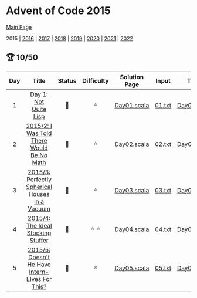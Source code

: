 

# Advent of Code 2015

[Main Page](https://adventofcode.com/2015)

2015 | [2016](/src/main/scala/advent_of_scala/2016/README.md) | [2017](/src/main/scala/advent_of_scala/2017/README.md) | [2018](/src/main/scala/advent_of_scala/2018/README.md) | [2019](/src/main/scala/advent_of_scala/2019/README.md) | [2020](/src/main/scala/advent_of_scala/2020/README.md) | [2021](/src/main/scala/advent_of_scala/2021/README.md) | [2022](/src/main/scala/advent_of_scala/2022/README.md)

## :trophy: 10/50


| Day | Title | Status | Difficulty | Solution Page | Input | Test Page | Answer | Tags | 
| :---: | :------: | :---: | :---: | :---: | :---: | :---: | :---: | :---: |
| 1 | [Day 1: Not Quite Lisp](https://adventofcode.com/2015/day/1) | :1st_place_medal: | :star:  | [Day01.scala](/src/main/scala/advent_of_scala/2015/Day01.scala) | [01.txt](/src/main/resources/inputs/2015/01.txt) | [Day01Suite.scala](/src/test/scala/advent_of_scala/2015/Day01Suite.scala) | (232, 1783) | sequence,reduce |
| 2 | [2015/2: I Was Told There Would Be No Math](https://adventofcode.com/2015/day/2) | :1st_place_medal: | :star:  | [Day02.scala](/src/main/scala/advent_of_scala/2015/Day02.scala) | [02.txt](/src/main/resources/inputs/2015/02.txt) | [Day02Suite.scala](/src/test/scala/advent_of_scala/2015/Day02Suite.scala) | (1_606_483, 3_842_356) | geometry |
| 3 | [2015/3: Perfectly Spherical Houses in a Vacuum](https://adventofcode.com/2015/day/3) | :1st_place_medal: | :star:  | [Day03.scala](/src/main/scala/advent_of_scala/2015/Day03.scala) | [03.txt](/src/main/resources/inputs/2015/03.txt) | [Day03Suite.scala](/src/test/scala/advent_of_scala/2015/Day03Suite.scala) | (2081, 2341) | navigation,set |
| 4 | [2015/4: The Ideal Stocking Stuffer](https://adventofcode.com/2015/day/4) | :1st_place_medal: | :star: :star:  | [Day04.scala](/src/main/scala/advent_of_scala/2015/Day04.scala) | [04.txt](/src/main/resources/inputs/2015/04.txt) | [Day04Suite.scala](/src/test/scala/advent_of_scala/2015/Day04Suite.scala) | (254_575, 1_038_736) | md5,digest,inline-input |
| 5 | [2015/5: Doesn't He Have Intern-Elves For This?](https://adventofcode.com/2015/day/5) | :1st_place_medal: | :star:  | [Day05.scala](/src/main/scala/advent_of_scala/2015/Day05.scala) | [05.txt](/src/main/resources/inputs/2015/05.txt) | [Day05Suite.scala](/src/test/scala/advent_of_scala/2015/Day05Suite.scala) | (255, 55) | string |
